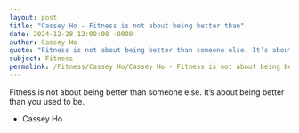 ```yaml
---
layout: post
title: "Cassey Ho - Fitness is not about being better than"
date: 2024-12-28 12:00:00 -0000
author: Cassey Ho
quote: "Fitness is not about being better than someone else. It’s about being better than you used to be."
subject: Fitness
permalink: /Fitness/Cassey Ho/Cassey Ho - Fitness is not about being better than
---
```


Fitness is not about being better than someone else. It’s about being better than you used to be.

- Cassey Ho
